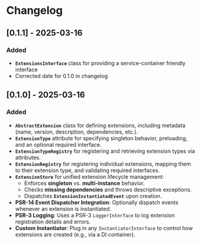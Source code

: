 # Changelog

## [0.1.1] - 2025-03-16

### Added
- **`ExtensionsInterface`** class for providing a service-container friendly interface
- Corrected date for 0.1.0 in changelog

## [0.1.0] - 2025-03-16

### Added
- **`AbstractExtension`** class for defining extensions, including metadata (name, version, description, dependencies, etc.).
- **`ExtensionType`** attribute for specifying singleton behavior, preloading, and an optional required interface.
- **`ExtensionTypeRegistry`** for registering and retrieving extension types via attributes.
- **`ExtensionRegistry`** for registering individual extensions, mapping them to their extension type, and validating required interfaces.
- **`ExtensionStore`** for unified extension lifecycle management:
    - Enforces **singleton** vs. **multi-instance** behavior.
    - Checks **missing dependencies** and throws descriptive exceptions.
    - Dispatches **`ExtensionInstantiatedEvent`** upon creation.
- **PSR-14 Event Dispatcher Integration**: Optionally dispatch events whenever an extension is instantiated.
- **PSR-3 Logging**: Uses a PSR-3 `LoggerInterface` to log extension registration details and errors.
- **Custom Instantiator**: Plug in any `InstantiatorInterface` to control how extensions are created (e.g., via a DI container).
